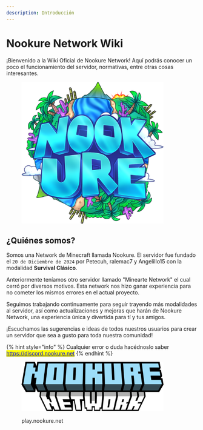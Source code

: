 ```yaml
---
description: Introducción
---
```


# Nookure Network Wiki

¡Bienvenido a la Wiki Oficial de Nookure Network! Aquí podrás conocer un poco el funcionamiento del servidor, normativas, entre otras cosas interesantes.

<figure><img src=".gitbook/assets/LOGO_NEW (1).png" alt="" width="375"><figcaption></figcaption></figure>

## **¿Quiénes somos?** <a href="#quienes-somos" id="quienes-somos"></a>

Somos una Network de Minecraft llamada Nookure. El servidor fue fundado el `20 de Diciembre de 2024` por Petecuh, ralemac7 y Angelillo15 con la modalidad **Survival Clásico**.&#x20;

Anteriormente teníamos otro servidor llamado "Minearte Network" el cual cerró por diversos motivos. Esta network nos hizo ganar experiencia para no cometer los mismos errores en el actual proyecto.

Seguimos trabajando continuamente para seguir trayendo más modalidades al servidor, así como actualizaciones y mejoras que harán de Nookure Network, una experiencia única y divertida para tí y tus amigos.

¡Escuchamos las sugerencias e ideas de todos nuestros usuarios para crear un servidor que sea a gusto para toda nuestra comunidad!‌

{% hint style="info" %}
Cualquier error o duda hacédnoslo saber\
[<mark style="color:blue;">https://discord.nookure.net</mark>](https://discord.nookure.net)
{% endhint %}

<figure><img src=".gitbook/assets/image.png" alt="" width="375"><figcaption><p>play.nookure.net</p></figcaption></figure>
